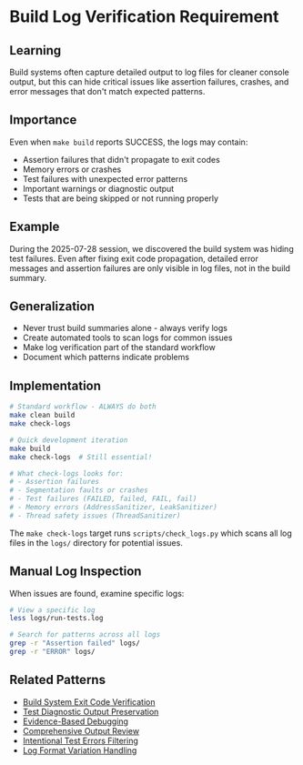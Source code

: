 # Build Log Verification Requirement

## Learning
Build systems often capture detailed output to log files for cleaner console output, but this can hide critical issues like assertion failures, crashes, and error messages that don't match expected patterns.

## Importance
Even when `make build` reports SUCCESS, the logs may contain:
- Assertion failures that didn't propagate to exit codes
- Memory errors or crashes
- Test failures with unexpected error patterns
- Important warnings or diagnostic output
- Tests that are being skipped or not running properly

## Example
During the 2025-07-28 session, we discovered the build system was hiding test failures. Even after fixing exit code propagation, detailed error messages and assertion failures are only visible in log files, not in the build summary.

## Generalization
- Never trust build summaries alone - always verify logs
- Create automated tools to scan logs for common issues
- Make log verification part of the standard workflow
- Document which patterns indicate problems

## Implementation
```bash
# Standard workflow - ALWAYS do both
make clean build
make check-logs

# Quick development iteration
make build
make check-logs  # Still essential!

# What check-logs looks for:
# - Assertion failures
# - Segmentation faults or crashes
# - Test failures (FAILED, failed, FAIL, fail)
# - Memory errors (AddressSanitizer, LeakSanitizer)
# - Thread safety issues (ThreadSanitizer)
```

The `make check-logs` target runs `scripts/check_logs.py` which scans all log files in the `logs/` directory for potential issues.

## Manual Log Inspection
When issues are found, examine specific logs:
```bash
# View a specific log
less logs/run-tests.log

# Search for patterns across all logs
grep -r "Assertion failed" logs/
grep -r "ERROR" logs/
```

## Related Patterns
- [Build System Exit Code Verification](build-system-exit-code-verification.md)
- [Test Diagnostic Output Preservation](test-diagnostic-output-preservation.md)
- [Evidence-Based Debugging](evidence-based-debugging.md)
- [Comprehensive Output Review](comprehensive-output-review.md)
- [Intentional Test Errors Filtering](intentional-test-errors-filtering.md)
- [Log Format Variation Handling](log-format-variation-handling.md)